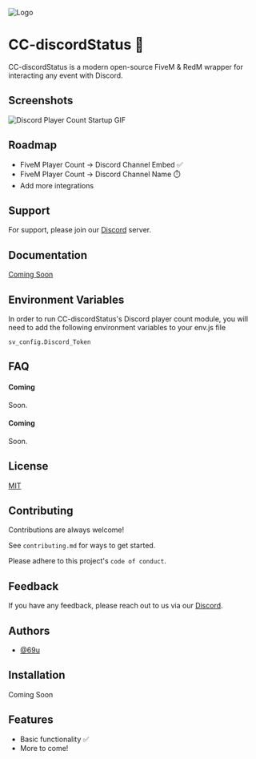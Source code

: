 
![Logo](https://conceptcollective.net/img/CCLong-light.png)


# CC-discordStatus 🤖

CC-discordStatus is a modern open-source FiveM & RedM wrapper for interacting any event with Discord. 

## Screenshots

![Discord Player Count Startup GIF](https://i.gyazo.com/fbfd39cd3b310f795f88cc3df3e2ea38.gif)


## Roadmap

- FiveM Player Count -> Discord Channel Embed ✅
- FiveM Player Count -> Discord Channel Name  ⏱️
- Add more integrations

## Support

For support, please join our [Discord](https://discord.conceptcollective.net) server.


## Documentation

[Coming Soon](https://docs.conceptcollective.net)


## Environment Variables

In order to run CC-discordStatus's Discord player count module, you will need to add the following environment variables to your env.js file

`sv_config.Discord_Token`

## FAQ

#### Coming

Soon.

#### Coming

Soon.

## License

[MIT](https://choosealicense.com/licenses/mit/)


## Contributing

Contributions are always welcome!

See `contributing.md` for ways to get started.

Please adhere to this project's `code of conduct`.


## Feedback

If you have any feedback, please reach out to us via our [Discord](https://discord.conceptcollective.net).

## Authors

- [@69u](https://www.github.com/69u)


## Installation

Coming Soon
## Features

- Basic functionality ✅
- More to come!
